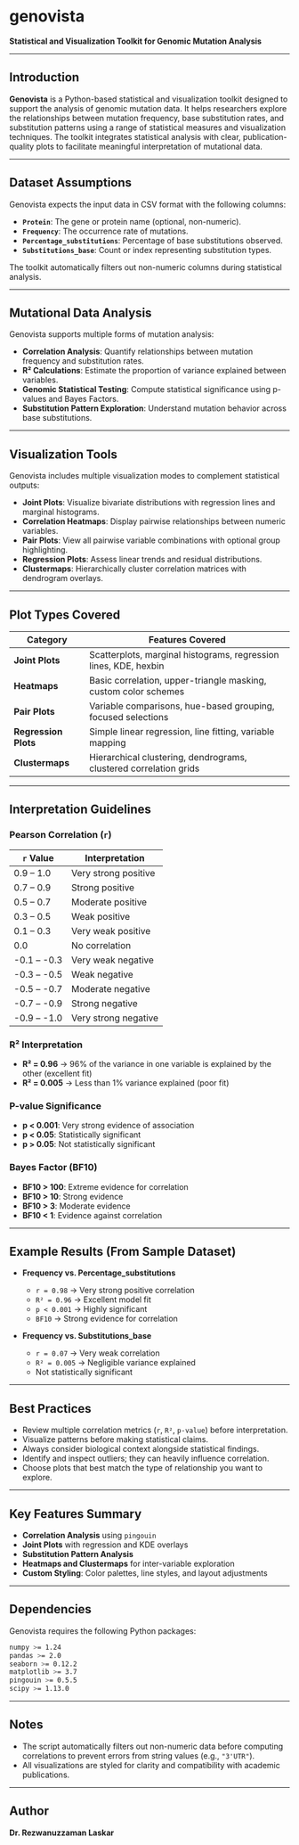 
# genovista

**Statistical and Visualization Toolkit for Genomic Mutation Analysis**

---

## Introduction

**Genovista** is a Python-based statistical and visualization toolkit designed to support the analysis of genomic mutation data. It helps researchers explore the relationships between mutation frequency, base substitution rates, and substitution patterns using a range of statistical measures and visualization techniques. The toolkit integrates statistical analysis with clear, publication-quality plots to facilitate meaningful interpretation of mutational data.

---

## Dataset Assumptions

Genovista expects the input data in CSV format with the following columns:

- **`Protein`**: The gene or protein name (optional, non-numeric).
- **`Frequency`**: The occurrence rate of mutations.
- **`Percentage_substitutions`**: Percentage of base substitutions observed.
- **`Substitutions_base`**: Count or index representing substitution types.

The toolkit automatically filters out non-numeric columns during statistical analysis.

---

## Mutational Data Analysis

Genovista supports multiple forms of mutation analysis:

- **Correlation Analysis**: Quantify relationships between mutation frequency and substitution rates.
- **R² Calculations**: Estimate the proportion of variance explained between variables.
- **Genomic Statistical Testing**: Compute statistical significance using p-values and Bayes Factors.
- **Substitution Pattern Exploration**: Understand mutation behavior across base substitutions.

---

## Visualization Tools

Genovista includes multiple visualization modes to complement statistical outputs:

- **Joint Plots**: Visualize bivariate distributions with regression lines and marginal histograms.
- **Correlation Heatmaps**: Display pairwise relationships between numeric variables.
- **Pair Plots**: View all pairwise variable combinations with optional group highlighting.
- **Regression Plots**: Assess linear trends and residual distributions.
- **Clustermaps**: Hierarchically cluster correlation matrices with dendrogram overlays.

---

## Plot Types Covered

| Category              | Features Covered                                                  |
|-----------------------|-------------------------------------------------------------------|
| **Joint Plots**       | Scatterplots, marginal histograms, regression lines, KDE, hexbin |
| **Heatmaps**          | Basic correlation, upper-triangle masking, custom color schemes   |
| **Pair Plots**        | Variable comparisons, hue-based grouping, focused selections      |
| **Regression Plots**  | Simple linear regression, line fitting, variable mapping          |
| **Clustermaps**       | Hierarchical clustering, dendrograms, clustered correlation grids |

---

## Interpretation Guidelines

### Pearson Correlation (`r`)

| `r` Value       | Interpretation           |
|-----------------|--------------------------|
| 0.9 – 1.0       | Very strong positive     |
| 0.7 – 0.9       | Strong positive          |
| 0.5 – 0.7       | Moderate positive        |
| 0.3 – 0.5       | Weak positive            |
| 0.1 – 0.3       | Very weak positive       |
| 0.0             | No correlation           |
| -0.1 – -0.3     | Very weak negative       |
| -0.3 – -0.5     | Weak negative            |
| -0.5 – -0.7     | Moderate negative        |
| -0.7 – -0.9     | Strong negative          |
| -0.9 – -1.0     | Very strong negative     |

### R² Interpretation

- **R² = 0.96** → 96% of the variance in one variable is explained by the other (excellent fit)
- **R² = 0.005** → Less than 1% variance explained (poor fit)

### P-value Significance

- **p < 0.001**: Very strong evidence of association
- **p < 0.05**: Statistically significant
- **p > 0.05**: Not statistically significant

### Bayes Factor (BF10)

- **BF10 > 100**: Extreme evidence for correlation  
- **BF10 > 10**: Strong evidence  
- **BF10 > 3**: Moderate evidence  
- **BF10 < 1**: Evidence against correlation  

---

## Example Results (From Sample Dataset)

- **Frequency vs. Percentage_substitutions**
  - `r = 0.98` → Very strong positive correlation
  - `R² = 0.96` → Excellent model fit
  - `p < 0.001` → Highly significant
  - `BF10` → Strong evidence for correlation

- **Frequency vs. Substitutions_base**
  - `r = 0.07` → Very weak correlation
  - `R² = 0.005` → Negligible variance explained
  - Not statistically significant

---

## Best Practices

- Review multiple correlation metrics (`r`, `R²`, `p-value`) before interpretation.
- Visualize patterns before making statistical claims.
- Always consider biological context alongside statistical findings.
- Identify and inspect outliers; they can heavily influence correlation.
- Choose plots that best match the type of relationship you want to explore.

---

## Key Features Summary

- **Correlation Analysis** using `pingouin`
- **Joint Plots** with regression and KDE overlays
- **Substitution Pattern Analysis**
- **Heatmaps and Clustermaps** for inter-variable exploration
- **Custom Styling**: Color palettes, line styles, and layout adjustments

---

## Dependencies

Genovista requires the following Python packages:

```bash
numpy >= 1.24  
pandas >= 2.0  
seaborn >= 0.12.2  
matplotlib >= 3.7  
pingouin >= 0.5.5  
scipy >= 1.13.0
```

---

## Notes

- The script automatically filters out non-numeric data before computing correlations to prevent errors from string values (e.g., `"3'UTR"`).
- All visualizations are styled for clarity and compatibility with academic publications.

---

## Author

**Dr. Rezwanuzzaman Laskar**
